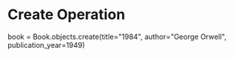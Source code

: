 # Create Operation
book = Book.objects.create(title="1984", author="George Orwell", publication_year=1949)
